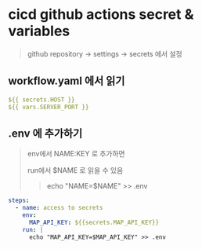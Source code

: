 # cicd github actions secret & variables

> github repository -> settings -> secrets 에서 설정

## workflow.yaml 에서 읽기

```yaml
${{ secrets.HOST }}
${{ vars.SERVER_PORT }}
```

## .env 에 추가하기

> env에서 NAME:KEY 로 추가하면
>
> run에서 $NAME 로 읽을 수 있음
>
> > echo "NAME=$NAME" >> .env

```yaml
steps:
  - name: access to secrets
    env:
      MAP_API_KEY: ${{secrets.MAP_API_KEY}}
    run: |
      echo "MAP_API_KEY=$MAP_API_KEY" >> .env
```
